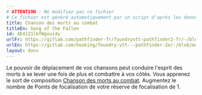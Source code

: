 ```yaml
---
# ATTENTION : Ne modifiez pas ce fichier
# Ce fichier est généré automatiquement par un script d'après les données du module Foundry VTT officiel et de sa traduction
title: Chanson des morts au combat
titleEn: Song of the Fallen
id: 4E4121lbfWgxui4y
urlFr: https://gitlab.com/pathfinder-fr/foundryvtt-pathfinder2-fr/-/blob/master/data/feats/4E4121lbfWgxui4y.htm
urlEn: https://gitlab.com/hooking/foundry-vtt---pathfinder-2e/-/blob/master/packs/data/feats.db/song-of-the-fallen.json
layout: dons
---
```

Le pouvoir de déplacement de vos chansons peut conduire l'esprit des morts à se lever une fois de plus et combattre à vos côtés. Vous apprenez le sort de composition [Chanson des morts au combat](../sorts/chanson-des-morts-au-combat.html). Augmentez le nombre de Points de focalisation de votre réserve de focalisation de 1.
